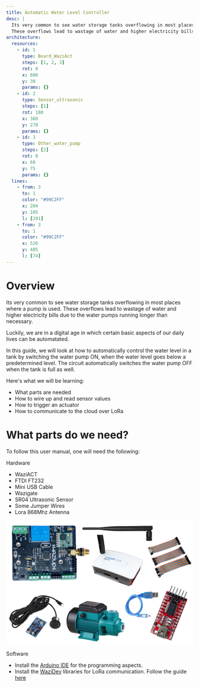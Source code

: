 ```yaml
---
title: Automatic Water Level Controller
desc: |
  Its very common to see water storage tanks overflowing in most places where a pump is used.
  These overflows lead to wastage of water and higher electricity bills due to the water pumps running longer than necessary.
architecture:
  resources:
    - id: 1
      type: Board_WaziAct
      steps: [1, 2, 3]
      rot: 0
      x: 600
      y: 30
      params: {}
    - id: 2
      type: Sensor_ultrasonic
      steps: [1]
      rot: 180
      x: 360
      y: 270
      params: {}
    - id: 3 
      type: Other_water_pump
      steps: [2]
      rot: 0
      x: 60
      y: 75
      params: {}
  lines:
    - from: 3
      to: 1
      color: "#99C2FF"
      x: 204
      y: 105
      l: [291]
    - from: 3
      to: 1
      color: "#99C2FF"
      x: 526
      y: 405
      l: [74]
---
```


Overview
========

Its very common to see water storage tanks overflowing in most places where a pump is used. These overflows lead to wastage of water and higher electricity bills due to the water pumps running longer than necessary.

Luckily, we are in a digital age in which certain basic aspects of our daily lives can be automatated.

In this guide, we will look at how to automatically control the water level in a tank by switching the water pump ON, when the water level goes below a predetermined level. The circuit automatically switches the water pump OFF when the tank is full as well.


Here's what we will be learning:
- What parts are needed
- How to wire up and read sensor values
- How to trigger an actuator
- How to communicate to the cloud over LoRa

What parts do we need?
======================

To follow this user manual, one will need the following:

Hardware
  - WaziACT
  - FTDI FT232
  - Mini USB Cable
  - Wazigate
  - SR04 Ultrasonic Sensor
  - Some Jumper Wires
  - Lora 868Mhz Antenna

![Parts One](./media/autowater.png)

Software
  - Install the [Arduino IDE](https://www.arduino.cc/en/Main/Software) for the programming aspects.
  - Install the [WaziDev](https://github.com/Waziup/WaziDev/archive/master.zip) libraries for LoRa communication. Follow the guide [here](https://waziup.io/documentation/wazidev/user-manual/#install-the-wazidev-sketchbook)
